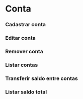 # Conta
### Cadastrar conta
### Editar conta
### Remover conta
### Listar contas
### Transferir saldo entre contas
### Listar saldo total
